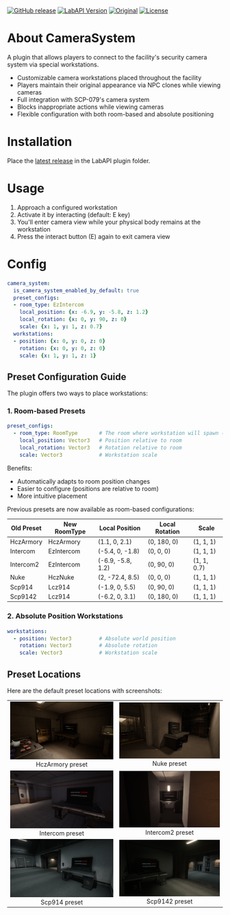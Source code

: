 ﻿[![GitHub release](https://flat.badgen.net/github/release/gamendegamer321/CameraSystem-LabAPI/)](https://github.com/gamendegamer321/CameraSystem-LabAPI/releases/latest)
[![LabAPI Version](https://flat.badgen.net/static/LabAPI%20Version/v1.1.1)](https://github.com/northwood-studios/LabAPI)
[![Original](https://flat.badgen.net/static/Original/intjiraya?icon=github)](https://github.com/intjiraya/CameraSystem)
[![License](https://flat.badgen.net/github/license/gamendegamer321/CameraSystem-LabAPI/)](https://github.com/gamendegamer321/CameraSystem-LabAPI/blob/master/LICENSE)

# About CameraSystem

A plugin that allows players to connect to the facility's security camera system via special workstations.

- Customizable camera workstations placed throughout the facility
- Players maintain their original appearance via NPC clones while viewing cameras
- Full integration with SCP-079's camera system
- Blocks inappropriate actions while viewing cameras
- Flexible configuration with both room-based and absolute positioning

# Installation

Place the [latest release](https://github.com/gamendegamer321/CameraSystem-LabAPI/releases/latest) in the LabAPI plugin folder.

# Usage

1. Approach a configured workstation
2. Activate it by interacting (default: E key)
3. You'll enter camera view while your physical body remains at the workstation
4. Press the interact button (E) again to exit camera view

# Config

```yaml
camera_system:
  is_camera_system_enabled_by_default: true
  preset_configs:
  - room_type: EzIntercom
    local_position: {x: -6.9, y: -5.8, z: 1.2}
    local_rotation: {x: 0, y: 90, z: 0}
    scale: {x: 1, y: 1, z: 0.7}
  workstations:
  - position: {x: 0, y: 0, z: 0}
    rotation: {x: 0, y: 0, z: 0}
    scale: {x: 1, y: 1, z: 1}
```

## Preset Configuration Guide

The plugin offers two ways to place workstations:

### 1. Room-based Presets

```yaml
preset_configs:
  - room_type: RoomType       # The room where workstation will spawn (e.g. HczArmory)
    local_position: Vector3   # Position relative to room
    local_rotation: Vector3   # Rotation relative to room
    scale: Vector3            # Workstation scale
```

Benefits:
- Automatically adapts to room position changes
- Easier to configure (positions are relative to room)
- More intuitive placement

Previous presets are now available as room-based configurations:

| Old Preset | New RoomType | Local Position    | Local Rotation | Scale       |
|------------|--------------|-------------------|----------------|-------------|
| HczArmory  | HczArmory    | (1.1, 0, 2.1)     | (0, 180, 0)    | (1, 1, 1)   |
| Intercom   | EzIntercom   | (-5.4, 0, -1.8)   | (0, 0, 0)      | (1, 1, 1)   |
| Intercom2  | EzIntercom   | (-6.9, -5.8, 1.2) | (0, 90, 0)     | (1, 1, 0.7) |
| Nuke       | HczNuke      | (2, -72.4, 8.5)   | (0, 0, 0)      | (1, 1, 1)   |
| Scp914     | Lcz914       | (-1.9, 0, 5.5)    | (0, 90, 0)     | (1, 1, 1)   |
| Scp9142    | Lcz914       | (-6.2, 0, 3.1)    | (0, 180, 0)    | (1, 1, 1)   |

### 2. Absolute Position Workstations

```yaml
workstations:
  - position: Vector3         # Absolute world position
    rotation: Vector3         # Absolute rotation
    scale: Vector3            # Workstation scale
```

## Preset Locations

Here are the default preset locations with screenshots:

<table>
  <tr>
    <td align="center">
      <img src=".github/images/presets/HczArmory.png" alt="HczArmory Workstation" style="max-width:100%; height:auto;"><br>
      HczArmory preset
    </td>
    <td align="center">
      <img src=".github/images/presets/Nuke.png" alt="Nuke Workstation" style="max-width:100%; height:auto;"><br>
      Nuke preset
    </td>
  </tr>
  <tr>
    <td align="center">
      <img src=".github/images/presets/Intercom.png" alt="Intercom Workstation" style="max-width:100%; height:auto;"><br>
      Intercom preset
    </td>
    <td align="center">
      <img src=".github/images/presets/Intercom2.png" alt="Intercom2 Workstation" style="max-width:100%; height:auto;"><br>
      Intercom2 preset
    </td>
  </tr>
  <tr>
    <td align="center">
      <img src=".github/images/presets/Scp914.png" alt="Scp914 Workstation" style="max-width:100%; height:auto;"><br>
      Scp914 preset
    </td>
    <td align="center">
      <img src=".github/images/presets/Scp9142.png" alt="Scp9142 Workstation" style="max-width:100%; height:auto;"><br>
      Scp9142 preset
    </td>
  </tr>
</table>